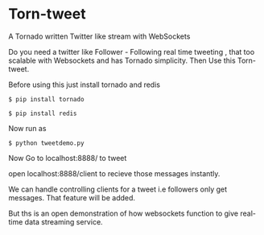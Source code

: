 # Torn-tweet

A Tornado written Twitter like stream with WebSockets

Do you need a twitter like Follower - Following real time tweeting , that too scalable with Websockets and has Tornado simplicity. Then Use this Torn-tweet.

Before using this just install tornado and redis

```
$ pip install tornado

$ pip install redis
```


Now run as

```
$ python tweetdemo.py
```

Now Go to localhost:8888/ to tweet

open localhost:8888/client to recieve those messages instantly.

We can handle controlling clients for a tweet i.e followers only get messages. That feature will be added. 

But ths is an open demonstration of how websockets function to give real-time data streaming service. 
